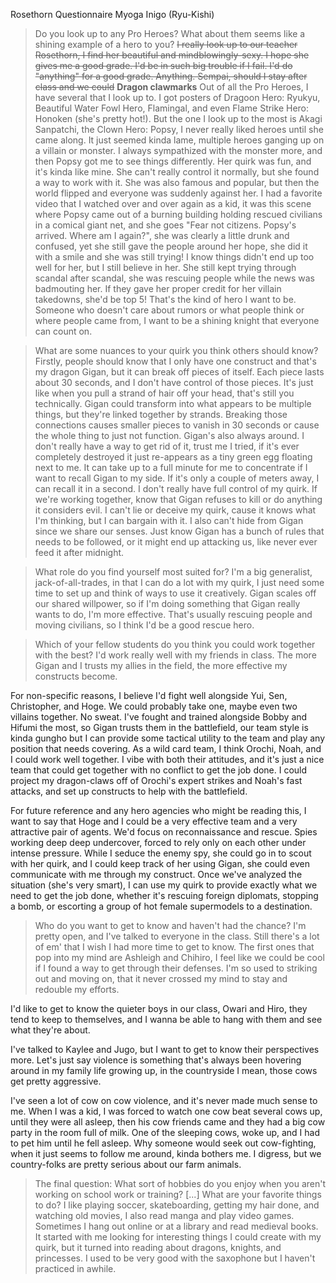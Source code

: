 Rosethorn Questionnaire
Myoga Inigo (Ryu-Kishi)

>Do you look up to any Pro Heroes? What about them seems like a shining example of a hero to you?
 ~~I really look up to our teacher Rosethorn, I find her beautiful and mindblowingly-sexy. I hope she gives me a good grade. I'd be in such big trouble if I fail. I'd do "anything" for a good grade. Anything. Sempai, should I stay after class and we could~~ ****Dragon clawmarks**** Out of all the Pro Heroes, I have several that I look up to. I got posters of Dragoon Hero: Ryukyu,  Beautiful Water Fowl Hero, Flamingal, and even Flame Strike Hero: Honoken (she's pretty hot!). But the one I look up to the most is Akagi Sanpatchi, the Clown Hero: Popsy, I never really liked heroes until she came along. It just seemed kinda lame, multiple heroes ganging up on a villain or monster. I always sympathized with the monster more, and then Popsy got me to see things differently. Her quirk was fun, and it's kinda like mine. She can't really control it normally, but she found a way to work with it. She was also famous and popular, but then the world flipped and everyone was suddenly against her.  I had a favorite video that I watched over and over again as a kid, it was this scene where Popsy came out of a burning building holding rescued civilians in a comical giant net, and she goes "Fear not citizens. Popsy's arrived. Where am I again?", she was clearly a little drunk and confused, yet she still gave the people around her hope, she did it with a smile and she was still trying!  I know things didn't end up too well for her, but I still believe in her. She still kept trying through scandal after scandal, she was rescuing people while the news was badmouting her. If they gave her proper credit for her villain takedowns, she'd be top 5!  That's the kind of hero I want to be. Someone who doesn't care about rumors or what people think or where people came from, I want to be a shining knight that everyone can count on.

>What are some nuances to your quirk you think others should know?
Firstly, people should know that I only have one construct and that's my dragon Gigan, but it can break off pieces of itself. Each piece lasts about 30 seconds, and I don't have control of those pieces. It's just like when you pull a strand of hair off your head, that's still you technically. Gigan could transform into what appears to be multiple things, but they're linked together by strands. Breaking those connections causes smaller pieces to vanish in 30 seconds or cause the whole thing to just not function. Gigan's also always around. I don't really have a way to get rid of it, trust me I tried, if it's ever completely destroyed it just re-appears as a tiny green egg floating next to me.  It can take up to a full minute for me to concentrate if I want to recall Gigan to my side.  If it's only a couple of meters away, I can recall it in a second. I don't really have full control of my quirk. If we're working together, know that Gigan refuses to kill or do anything it considers evil. I  can't lie or deceive my quirk, cause it knows what I'm thinking, but I can bargain with it. I also can't hide from Gigan since we share our senses. Just know Gigan has a bunch of rules that needs to be followed, or it might end up attacking us, like never ever feed it after midnight. 


>What role do you find yourself most suited for?
I'm a big generalist, jack-of-all-trades, in that I can do a lot with my quirk, I just need some time to set up and think of ways to use it creatively. Gigan scales off our shared willpower, so if I'm doing something that Gigan really wants to do, I'm more effective. That's usually rescuing people and moving civilians, so I think I'd be a good rescue hero. 

>Which of your fellow students do you think you could work together with the best?
I'd work really well with my friends in class. The more Gigan and I trusts my allies in the field, the more effective my constructs become.

For non-specific reasons, I believe I'd fight well alongside Yui, Sen, Christopher, and Hoge. We could probably take one, maybe even two villains together. No sweat. I've fought and trained alongside Bobby and Hifumi the most, so Gigan trusts them in the battlefield, our team style is kinda gungho but I can provide some tactical utility to the team and play any position that needs covering. As a wild card team, I think Orochi, Noah, and I could work well together. I vibe with both their attitudes, and it's just a nice team that could get together with no conflict to get the job done. I could project my dragon-claws off of Orochi's expert strikes and Noah's fast attacks, and set up constructs to help with the battlefield.

For future reference and any hero agencies who might be reading this, I want to say that Hoge and I could be a very effective team and a very attractive pair of agents. We'd focus on reconnaissance and rescue. Spies working deep deep undercover, forced to rely only on each other under intense pressure. While I seduce the enemy spy, she could go in to scout with her quirk, and I could keep track of her using Gigan, she could even communicate with me through my construct. Once we've analyzed the situation (she's very smart), I can use my quirk to provide exactly what we need to get the job done, whether it's rescuing foreign diplomats, stopping a bomb, or escorting a group of hot female supermodels to a destination.

>Who do you want to get to know and haven't had the chance?
I'm pretty open, and I've talked to everyone in the class. Still there's a lot of em' that I wish I had more time to get to know. The first ones that pop into my mind are Ashleigh and Chihiro, I feel like we could be cool if I found a way to get through their defenses. I'm so used to striking out and moving on, that it never crossed my mind to stay and redouble my efforts. 

 I'd like to get to know the quieter boys in our class, Owari and Hiro, they tend to keep to themselves, and I wanna be able to hang with them and see what they're about. 

I've talked to Kaylee and Jugo, but I want to get to know their perspectives more. Let's just say violence is something that's always been hovering around in my family life growing up, in the countryside I mean, those cows get pretty aggressive.

 I've seen a lot of cow on cow violence, and it's never made much sense to me. When I was a kid, I was forced to watch one cow beat several cows up, until they were all asleep, then his cow friends came and they had a big cow party in the room full of milk. One of the sleeping cows, woke up, and I had to pet him until he fell asleep. Why someone would seek out cow-fighting, when it just seems to follow me around, kinda bothers me. I digress, but we country-folks are pretty serious about our farm animals. 

>The final question: What sort of hobbies do you enjoy when you aren't working on school work or training? [...] What are your favorite things to do?
I like playing soccer, skateboarding, getting my hair done, and watching old movies, I also read manga and play video games. Sometimes I hang out online or at a library and read medieval books. It started with me looking for interesting things I could create with my quirk, but it turned into reading about dragons, knights, and princesses. I used to be very good with the saxophone but I haven't practiced in awhile.